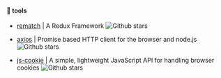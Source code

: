 

#### :book: tools

* [rematch](https://github.com/rematch/rematch) | A Redux Framework ![Github stars](https://img.shields.io/github/stars/rematch/rematch.svg) 

* [axios](https://github.com/axios/axios) | Promise based HTTP client for the browser and node.js ![Github stars](https://img.shields.io/github/stars/axios/axios.svg) 

* [js-cookie](https://github.com/js-cookie/js-cookie) | A simple, lightweight JavaScript API for handling browser cookies ![Github stars](https://img.shields.io/github/stars/js-cookie/js-cookie.svg) 
